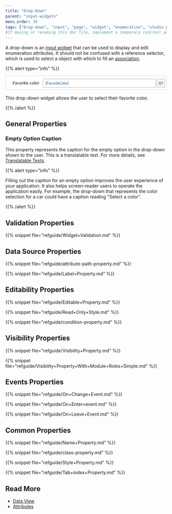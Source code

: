 ```yaml
---
title: "Drop-Down"
parent: "input-widgets"
menu_order: 30
tags: ["Drop-down", "input", "page", "widget", "enumeration", "studio pro"]
#If moving or renaming this doc file, implement a temporary redirect and let the respective team know they should update the URL in the product. See Mapping to Products for more details.
---
```


A drop-down is an [input widget](input-widgets) that can be used to display and edit enumeration attributes. It should not be confused with a reference selector, which is used to select a object with which to fill an [association](associations).

{{% alert type="info" %}}

 ![](attachments/pages/drop-down.png)

This drop-down widget allows the user to select their favorite color.

{{% /alert %}}

## General Properties

### Empty Option Caption

This property represents the caption for the empty option in the drop-down shown to the user. This is a translatable text. For more details, see [Translatable Texts](translatable-texts).

{{% alert type="info" %}}

Filling out the caption for an empty option improves the user experience of your application. It also helps screen-reader users to operate the application easily. For example, the drop-down that represents the color selection for a car could have a caption reading "Select a color".

{{% /alert %}}

## Validation Properties

{{% snippet file="refguide/Widget+Validation.md" %}}

## Data Source Properties

{{% snippet file="refguide/attribute-path-property.md" %}}

{{% snippet file="refguide/Label+Property.md" %}}

## Editability Properties

{{% snippet file="refguide/Editable+Property.md" %}}

{{% snippet file="refguide/Read+Only+Style.md" %}}

{{% snippet file="refguide/condition-property.md" %}}

## Visibility Properties

{{% snippet file="refguide/Visibility+Property.md" %}}

{{% snippet file="refguide/Visibility+Property+With+Module+Roles+Simple.md" %}}

## Events Properties

{{% snippet file="refguide/On+Change+Event.md" %}}

{{% snippet file="refguide/On+Enter+event.md" %}}

{{% snippet file="refguide/On+Leave+Event.md" %}}

## Common Properties

{{% snippet file="refguide/Name+Property.md" %}}

{{% snippet file="refguide/class-property.md" %}}

{{% snippet file="refguide/Style+Property.md" %}}

{{% snippet file="refguide/Tab+index+Property.md" %}}

## Read More

*   [Data View](data-view)
*   [Attributes](attributes)
